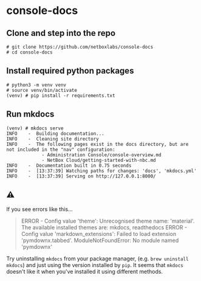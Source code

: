 # console-docs 

## Clone and step into the repo

```
# git clone https://github.com/netboxlabs/console-docs
# cd console-docs
```

## Install required python packages

```
# python3 -m venv venv
# source venv/bin/activate
(venv) # pip install -r requirements.txt
```

## Run mkdocs

```
(venv) # mkdocs serve
INFO    -  Building documentation...
INFO    -  Cleaning site directory
INFO    -  The following pages exist in the docs directory, but are not included in the "nav" configuration:
             - Administration Console/console-overview.md
             - NetBox Cloud/getting-started-with-nbc.md
INFO    -  Documentation built in 0.75 seconds
INFO    -  [13:37:39] Watching paths for changes: 'docs', 'mkdocs.yml'
INFO    -  [13:37:39] Serving on http://127.0.0.1:8000/
```

## :warning:

If you see errors like this...

> ERROR   -  Config value 'theme': Unrecognised theme name: 'material'. The available installed themes are: mkdocs, readthedocs
> ERROR   -  Config value 'markdown_extensions': Failed to load extension 'pymdownx.tabbed'.
>            ModuleNotFoundError: No module named 'pymdownx'


 Try uninstalling `mkdocs` from your package manager, (e.g. `brew uninstall mkdocs`) and just using the version installed by `pip`. It seems that `mkdocs` doesn't like it when you've installed it using different methods.